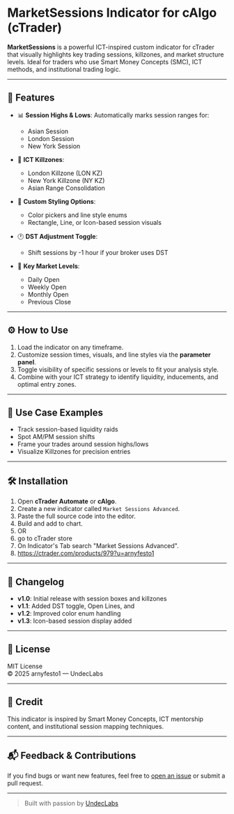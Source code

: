 # MarketSessions Indicator for cAlgo (cTrader)

**MarketSessions** is a powerful ICT-inspired custom indicator for cTrader that visually highlights key trading sessions, killzones, and market structure levels. Ideal for traders who use Smart Money Concepts (SMC), ICT methods, and institutional trading logic.

---

## 📌 Features

- 📊 **Session Highs & Lows**: Automatically marks session ranges for:
  - Asian Session
  - London Session
  - New York Session

- 🔫 **ICT Killzones**:
  - London Killzone (LON KZ)
  - New York Killzone (NY KZ)
  - Asian Range Consolidation

- 🎨 **Custom Styling Options**:
  - Color pickers and line style enums
  - Rectangle, Line, or Icon-based session visuals

- 🕐 **DST Adjustment Toggle**:
  - Shift sessions by -1 hour if your broker uses DST

- 🧭 **Key Market Levels**:
  - Daily Open
  - Weekly Open
  - Monthly Open
  - Previous Close

---

## ⚙️ How to Use

1. Load the indicator on any timeframe.
2. Customize session times, visuals, and line styles via the **parameter panel**.
3. Toggle visibility of specific sessions or levels to fit your analysis style.
4. Combine with your ICT strategy to identify liquidity, inducements, and optimal entry zones.

---

## 🧠 Use Case Examples

- Track session-based liquidity raids
- Spot AM/PM session shifts
- Frame your trades around session highs/lows
- Visualize Killzones for precision entries

---

## 🛠️ Installation

1. Open **cTrader Automate** or **cAlgo**.
2. Create a new indicator called `Market Sessions Advanced`.
3. Paste the full source code into the editor.
4. Build and add to chart.
5. OR
6. go to cTrader store
7. On Indicator's Tab search "Market Sessions Advanced".
8. https://ctrader.com/products/979?u=arnyfesto1

---

## 📝 Changelog

- **v1.0**: Initial release with session boxes and killzones
- **v1.1**: Added DST toggle, Open Lines, and
- **v1.2**: Improved color enum handling
- **v1.3**: Icon-based session display added

---

## 📄 License

MIT License  
© 2025 arnyfesto1 — UndecLabs

---

## 🧠 Credit

This indicator is inspired by Smart Money Concepts, ICT mentorship content, and institutional session mapping techniques.

---

## 📬 Feedback & Contributions

If you find bugs or want new features, feel free to [open an issue](https://github.com/arnyfesto1/MarketSessions/issues) or submit a pull request.

---

> Built with passion by [UndecLabs](https://github.com/arnyfesto1)
